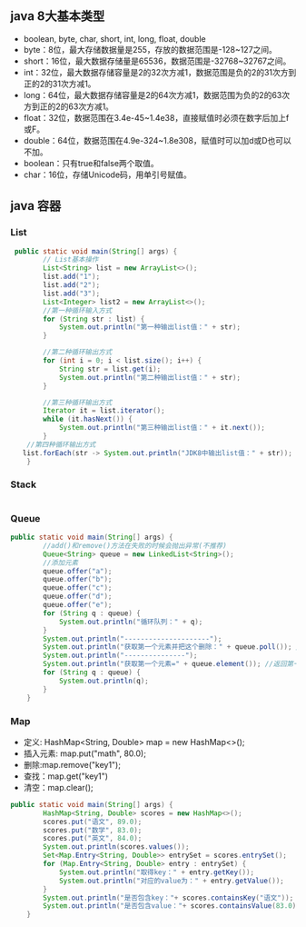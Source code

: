 
## java 8大基本类型
- boolean, byte, char, short, int, long, float, double
- byte：8位，最大存储数据量是255，存放的数据范围是-128~127之间。
- short：16位，最大数据存储量是65536，数据范围是-32768~32767之间。
- int：32位，最大数据存储容量是2的32次方减1，数据范围是负的2的31次方到正的2的31次方减1。
- long：64位，最大数据存储容量是2的64次方减1，数据范围为负的2的63次方到正的2的63次方减1。
- float：32位，数据范围在3.4e-45~1.4e38，直接赋值时必须在数字后加上f或F。
- double：64位，数据范围在4.9e-324~1.8e308，赋值时可以加d或D也可以不加。
- boolean：只有true和false两个取值。
- char：16位，存储Unicode码，用单引号赋值。

## java 容器

### List
```java
 public static void main(String[] args) {
        // List基本操作
        List<String> list = new ArrayList<>();
        list.add("1");
        list.add("2");
        list.add("3");
        List<Integer> list2 = new ArrayList<>();
        //第一种循环输入方式
        for (String str : list) {
            System.out.println("第一种输出list值：" + str);
        }

        //第二种循环输出方式
        for (int i = 0; i < list.size(); i++) {
            String str = list.get(i);
            System.out.println("第二种输出list值：" + str);
        }

        //第三种循环输出方式
        Iterator it = list.iterator();
        while (it.hasNext()) {
            System.out.println("第三种输出list值：" + it.next());
        }
    //第四种循环输出方式
   list.forEach(str -> System.out.println("JDK8中输出list值：" + str));
    }
```

### Stack
```java
```

### Queue
```java
public static void main(String[] args) {
        //add()和remove()方法在失败的时候会抛出异常(不推荐)
        Queue<String> queue = new LinkedList<String>();
        //添加元素
        queue.offer("a");
        queue.offer("b");
        queue.offer("c");
        queue.offer("d");
        queue.offer("e");
        for (String q : queue) {
            System.out.println("循环队列：" + q);
        }
        System.out.println("---------------------");
        System.out.println("获取第一个元素并把这个删除：" + queue.poll()); //返回第一个元素，并在队列中删除
        System.out.println("---------------");
        System.out.println("获取第一个元素=" + queue.element()); //返回第一个元素，不移除,使用element()或peek()方法
        for (String q : queue) {
            System.out.println(q);
        }
    }
```

### Map
- 定义: HashMap<String, Double> map = new HashMap<>();
- 插入元素: map.put("math", 80.0);
- 删除:map.remove("key1");
- 查找：map.get("key1")
- 清空：map.clear();
```java
public static void main(String[] args) {
        HashMap<String, Double> scores = new HashMap<>();
        scores.put("语文", 89.0);
        scores.put("数学", 83.0);
        scores.put("英文", 84.0);
        System.out.println(scores.values());
        Set<Map.Entry<String, Double>> entrySet = scores.entrySet();
        for (Map.Entry<String, Double> entry : entrySet) {
            System.out.println("取得key：" + entry.getKey());
            System.out.println("对应的value为：" + entry.getValue());
        }
        System.out.println("是否包含key："+ scores.containsKey("语文"));
        System.out.println("是否包含value："+ scores.containsValue(83.0));
    }
```